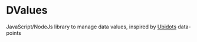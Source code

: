# DValues

JavaScript/NodeJs library to manage data values, inspired by [Ubidots](http://ubidots.com/docs/) data-points
